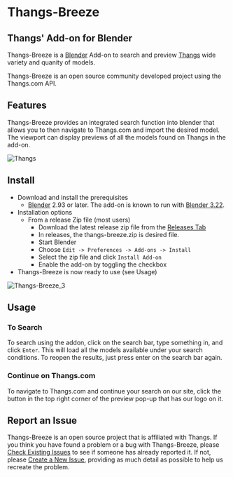 # Thangs-Breeze

## Thangs' Add-on for Blender

Thangs-Breeze is a [Blender](http://www.blender.org) Add-on to search and preview [Thangs](https://thangs.com/) wide variety and quanity of models.

Thangs-Breeze is an open source community developed project using the Thangs.com API.

## Features

Thangs-Breeze provides an integrated search function into blender that allows you to then navigate to Thangs.com and import the desired model. The viewport can display previews of all the models found on Thangs in the add-on.

![Thangs](https://user-images.githubusercontent.com/105221281/183229686-0c23f295-02a0-422d-8e5a-0f75dccf313d.gif)


## Install

- Download and install the prerequisites
  - [Blender](http://www.blender.org/) 2.93 or later. The add-on is known to run with [Blender 3.22](https://www.blender.org/download/).
- Installation options
  - From a release Zip file (most users)
    - Download the latest release zip file from the [Releases Tab](/../../releases/)
    - In releases, the thangs-breeze.zip is desired file.
    - Start Blender
    - Choose `Edit -> Preferences -> Add-ons -> Install`
    - Select the zip file and click `Install Add-on`
    - Enable the add-on by toggling the checkbox
- Thangs-Breeze is now ready to use (see Usage)

![Thangs-Breeze_3](https://user-images.githubusercontent.com/105221281/184414452-2c7913d5-4a20-47ca-a31b-125a21067523.gif)

## Usage

### To Search

To search using the addon, click on the search bar, type something in, and click `Enter`. This will load all the models available under your search conditions. To reopen the results, just press enter on the search bar again.

### Continue on Thangs.com

To navigate to Thangs.com and continue your search on our site, click the button in the top right corner of the preview pop-up that has our logo on it.

## Report an Issue

Thangs-Breeze is an open source project that is affiliated with Thangs. If you think you have found a problem or a bug with Thangs-Breeze, please [Check Existing Issues](/../../issues) to see if someone has already reported it. If not, please [Create a New Issue](/../../issues/new/choose), providing as much detail as possible to help us recreate the problem.
